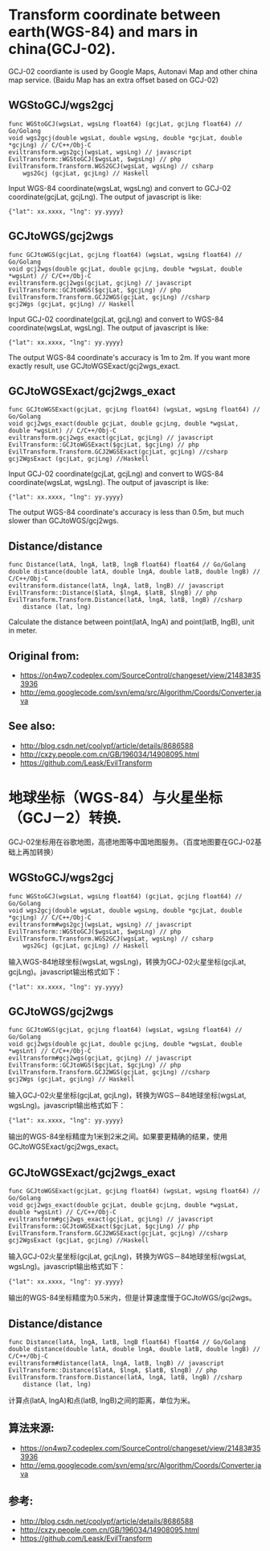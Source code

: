 # Transform coordinate between earth(WGS-84) and mars in china(GCJ-02).

GCJ-02 coordiante is used by Google Maps, Autonavi Map and other china map service. (Baidu Map has an extra offset based on GCJ-02)

## WGStoGCJ/wgs2gcj

 	func WGStoGCJ(wgsLat, wgsLng float64) (gcjLat, gcjLng float64) // Go/Golang
 	void wgs2gcj(double wgsLat, double wgsLng, double *gcjLat, double *gcjLng) // C/C++/Obj-C
 	eviltransform.wgs2gcj(wgsLat, wgsLng) // javascript
 	EvilTransform::WGStoGCJ($wgsLat, $wgsLng) // php
 	EvilTransform.Transform.WGS2GCJ(wgsLat, wgsLng) // csharp
        wgs2Gcj (gcjLat, gcjLng) // Haskell

Input WGS-84 coordinate(wgsLat, wgsLng) and convert to GCJ-02 coordinate(gcjLat, gcjLng). The output of javascript is like:

	{"lat": xx.xxxx, "lng": yy.yyyy}

## GCJtoWGS/gcj2wgs

	func GCJtoWGS(gcjLat, gcjLng float64) (wgsLat, wgsLng float64) // Go/Golang
	void gcj2wgs(double gcjLat, double gcjLng, double *wgsLat, double *wgsLnt) // C/C++/Obj-C
	eviltransform.gcj2wgs(gcjLat, gcjLng) // javascript
	EvilTransform::GCJtoWGS($gcjLat, $gcjLng) // php
	EvilTransform.Transform.GCJ2WGS(gcjLat, gcjLng) //csharp
	gcj2Wgs (gcjLat, gcjLng) // Haskell

Input GCJ-02 coordinate(gcjLat, gcjLng) and convert to WGS-84 coordinate(wgsLat, wgsLng). The output of javascript is like:

	{"lat": xx.xxxx, "lng": yy.yyyy}

The output WGS-84 coordinate's accuracy is 1m to 2m. If you want more exactly result, use GCJtoWGSExact/gcj2wgs_exact.

## GCJtoWGSExact/gcj2wgs_exact

	func GCJtoWGSExact(gcjLat, gcjLng float64) (wgsLat, wgsLng float64) // Go/Golang
	void gcj2wgs_exact(double gcjLat, double gcjLng, double *wgsLat, double *wgsLnt) // C/C++/Obj-C
	eviltransform.gcj2wgs_exact(gcjLat, gcjLng) // javascript
	EvilTransform::GCJtoWGSExact($gcjLat, $gcjLng) // php
	EvilTransform.Transform.GCJ2WGSExact(gcjLat, gcjLng) //csharp
	gcj2WgsExact (gcjLat, gcjLng) //Haskell

Input GCJ-02 coordinate(gcjLat, gcjLng) and convert to WGS-84 coordinate(wgsLat, wgsLng). The output of javascript is like:

	{"lat": xx.xxxx, "lng": yy.yyyy}

The output WGS-84 coordinate's accuracy is less than 0.5m, but much slower than GCJtoWGS/gcj2wgs.

## Distance/distance

	func Distance(latA, lngA, latB, lngB float64) float64 // Go/Golang
	double distance(double latA, double lngA, double latB, double lngB) // C/C++/Obj-C
	eviltransform.distance(latA, lngA, latB, lngB) // javascript
	EvilTransform::Distance($latA, $lngA, $latB, $lngB) // php
	EvilTransform.Transform.Distance(latA, lngA, latB, lngB) //csharp
        distance (lat, lng)

Calculate the distance between point(latA, lngA) and point(latB, lngB), unit in meter.

## Original from:

 - https://on4wp7.codeplex.com/SourceControl/changeset/view/21483#353936
 - http://emq.googlecode.com/svn/emq/src/Algorithm/Coords/Converter.java

## See also:

 - http://blog.csdn.net/coolypf/article/details/8686588
 - http://cxzy.people.com.cn/GB/196034/14908095.html
 - https://github.com/Leask/EvilTransform

# 地球坐标（WGS-84）与火星坐标（GCJ－2）转换.

GCJ-02坐标用在谷歌地图，高德地图等中国地图服务。（百度地图要在GCJ-02基础上再加转换）

## WGStoGCJ/wgs2gcj

 	func WGStoGCJ(wgsLat, wgsLng float64) (gcjLat, gcjLng float64) // Go/Golang
 	void wgs2gcj(double wgsLat, double wgsLng, double *gcjLat, double *gcjLng) // C/C++/Obj-C
 	eviltransform#wgs2gcj(wgsLat, wgsLng) // javascript
 	EvilTransform::WGStoGCJ($wgsLat, $wgsLng) // php
 	EvilTransform.Transform.WGS2GCJ(wgsLat, wgsLng) // csharp
        wgs2Gcj (gcjLat, gcjLng) // Haskell

输入WGS-84地球坐标(wgsLat, wgsLng)，转换为GCJ-02火星坐标(gcjLat, gcjLng)。javascript输出格式如下：

	{"lat": xx.xxxx, "lng": yy.yyyy}

## GCJtoWGS/gcj2wgs

	func GCJtoWGS(gcjLat, gcjLng float64) (wgsLat, wgsLng float64) // Go/Golang
	void gcj2wgs(double gcjLat, double gcjLng, double *wgsLat, double *wgsLnt) // C/C++/Obj-C
	eviltransform#gcj2wgs(gcjLat, gcjLng) // javascript
	EvilTransform::GCJtoWGS($gcjLat, $gcjLng) // php
	EvilTransform.Transform.GCJ2WGS(gcjLat, gcjLng) //csharp
	gcj2Wgs (gcjLat, gcjLng) // Haskell

输入GCJ-02火星坐标(gcjLat, gcjLng)，转换为WGS－84地球坐标(wgsLat, wgsLng)。javascript输出格式如下：

	{"lat": xx.xxxx, "lng": yy.yyyy}

输出的WGS-84坐标精度为1米到2米之间。如果要更精确的结果，使用GCJtoWGSExact/gcj2wgs_exact。

## GCJtoWGSExact/gcj2wgs_exact

	func GCJtoWGSExact(gcjLat, gcjLng float64) (wgsLat, wgsLng float64) // Go/Golang
	void gcj2wgs_exact(double gcjLat, double gcjLng, double *wgsLat, double *wgsLnt) // C/C++/Obj-C
	eviltransform#gcj2wgs_exact(gcjLat, gcjLng) // javascript
	EvilTransform::GCJtoWGSExact($gcjLat, $gcjLng) // php
	EvilTransform.Transform.GCJ2WGSExact(gcjLat, gcjLng) //csharp
	gcj2WgsExact (gcjLat, gcjLng) //Haskell	

输入GCJ-02火星坐标(gcjLat, gcjLng)，转换为WGS－84地球坐标(wgsLat, wgsLng)。javascript输出格式如下：

	{"lat": xx.xxxx, "lng": yy.yyyy}

输出的WGS-84坐标精度为0.5米内，但是计算速度慢于GCJtoWGS/gcj2wgs。

## Distance/distance

	func Distance(latA, lngA, latB, lngB float64) float64 // Go/Golang
	double distance(double latA, double lngA, double latB, double lngB) // C/C++/Obj-C
	eviltransform#distance(latA, lngA, latB, lngB) // javascript
	EvilTransform::Distance($latA, $lngA, $latB, $lngB) // php
	EvilTransform.Transform.Distance(latA, lngA, latB, lngB) //csharp
        distance (lat, lng)

计算点(latA, lngA)和点(latB, lngB)之间的距离，单位为米。


## 算法来源:

 - https://on4wp7.codeplex.com/SourceControl/changeset/view/21483#353936
 - http://emq.googlecode.com/svn/emq/src/Algorithm/Coords/Converter.java

## 参考:

 - http://blog.csdn.net/coolypf/article/details/8686588
 - http://cxzy.people.com.cn/GB/196034/14908095.html
 - https://github.com/Leask/EvilTransform
